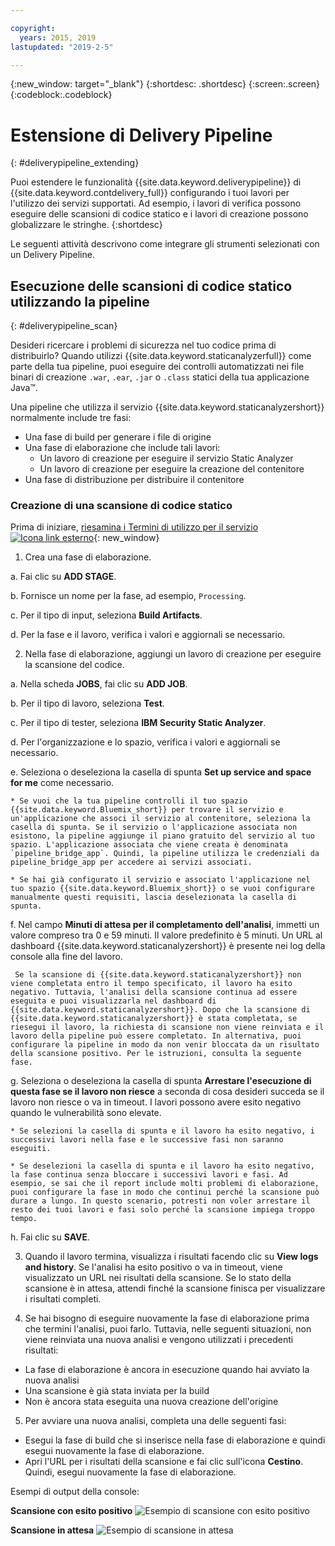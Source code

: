 ```yaml
---

copyright:
  years: 2015, 2019
lastupdated: "2019-2-5"

---
```


<!-- Copyright info at top of file: REQUIRED
    The copyright info is YAML content that must occur at the top of the MD file, before attributes are listed.
    It must be surrounded by 3 dashes.
    The value "years" can contain just one year or a two years separated by a comma. (years: 2014, 2016)
    Indentation as per the previous template must be preserved.
-->

{:new_window: target="_blank"}
{:shortdesc: .shortdesc}
{:screen:.screen}
{:codeblock:.codeblock}

# Estensione di Delivery Pipeline
{: #deliverypipeline_extending}

Puoi estendere le funzionalità {{site.data.keyword.deliverypipeline}} di {{site.data.keyword.contdelivery_full}} configurando i tuoi lavori per l'utilizzo dei servizi supportati. Ad esempio, i lavori di verifica possono eseguire delle scansioni di codice statico e i lavori di creazione possono globalizzare le stringhe.
{:shortdesc}

<!-- Include a sentence to briefly introduce the steps/subtopics. Example: -->

Le seguenti attività descrivono come integrare gli strumenti selezionati con un Delivery Pipeline.

## Esecuzione delle scansioni di codice statico utilizzando la pipeline

{: #deliverypipeline_scan}

Desideri ricercare i problemi di sicurezza nel tuo codice prima di distribuirlo? Quando utilizzi {{site.data.keyword.staticanalyzerfull}} come parte della tua pipeline, puoi eseguire dei controlli automatizzati nei file binari di creazione `.war`, `.ear`, `.jar` o `.class` statici della tua applicazione Java™.

Una pipeline che utilizza il servizio {{site.data.keyword.staticanalyzershort}} normalmente include tre fasi:

+ Una fase di build per generare i file di origine
+ Una fase di elaborazione che include tali lavori:
  + Un lavoro di creazione per eseguire il servizio Static Analyzer
  + Un lavoro di creazione per eseguire la creazione del contenitore
+ Una fase di distribuzione per distribuire il contenitore


### Creazione di una scansione di codice statico

Prima di iniziare, [riesamina i Termini di utilizzo per il servizio ![Icona link esterno](../../icons/launch-glyph.svg "Icona link esterno")](http://www.ibm.com/software/sla/sladb.nsf/sla/bm-6814-01){: new_window}

<!-- Use ordered list markup for the step section. Include code examples as needed. -->

1. Crea una fase di elaborazione.

  a. Fai clic su **ADD STAGE**.

  b. Fornisce un nome per la fase, ad esempio, `Processing`.

  c. Per il tipo di input, seleziona **Build Artifacts**.

  d. Per la fase e il lavoro, verifica i valori e aggiornali se necessario.

2. Nella fase di elaborazione, aggiungi un lavoro di creazione per eseguire la scansione del codice.

  a. Nella scheda **JOBS**, fai clic su **ADD JOB**.

  b. Per il tipo di lavoro, seleziona **Test**.

  c. Per il tipo di tester, seleziona **IBM Security Static Analyzer**.

  d. Per l'organizzazione e lo spazio, verifica i valori e aggiornali se necessario.

  e. Seleziona o deseleziona la casella di spunta **Set up service and space for me** come necessario.

    * Se vuoi che la tua pipeline controlli il tuo spazio {{site.data.keyword.Bluemix_short}} per trovare il servizio e un'applicazione che associ il servizio al contenitore, seleziona la casella di spunta. Se il servizio o l'applicazione associata non esistono, la pipeline aggiunge il piano gratuito del servizio al tuo spazio. L'applicazione associata che viene creata è denominata `pipeline_bridge_app`. Quindi, la pipeline utilizza le credenziali da pipeline_bridge_app per accedere ai servizi associati.

    * Se hai già configurato il servizio e associato l'applicazione nel tuo spazio {{site.data.keyword.Bluemix_short}} o se vuoi configurare manualmente questi requisiti, lascia deselezionata la casella di spunta.

  f. Nel campo **Minuti di attesa per il completamento dell'analisi**, immetti un valore compreso tra 0 e 59 minuti. Il valore predefinito è 5 minuti. Un URL al dashboard {{site.data.keyword.staticanalyzershort}} è presente nei log della console alla fine del lavoro.

     Se la scansione di {{site.data.keyword.staticanalyzershort}} non viene completata entro il tempo specificato, il lavoro ha esito negativo. Tuttavia, l'analisi della scansione continua ad essere eseguita e puoi visualizzarla nel dashboard di {{site.data.keyword.staticanalyzershort}}. Dopo che la scansione di {{site.data.keyword.staticanalyzershort}} è stata completata, se riesegui il lavoro, la richiesta di scansione non viene reinviata e il lavoro della pipeline può essere completato. In alternativa, puoi configurare la pipeline in modo da non venir bloccata da un risultato della scansione positivo. Per le istruzioni, consulta la seguente fase.

  g. Seleziona o deseleziona la casella di spunta **Arrestare l'esecuzione di questa fase se il lavoro non riesce** a seconda di cosa desideri succeda se il lavoro non riesce o va in timeout. I lavori possono avere esito negativo quando le vulnerabilità sono elevate.

    * Se selezioni la casella di spunta e il lavoro ha esito negativo, i successivi lavori nella fase e le successive fasi non saranno eseguiti.

    * Se deselezioni la casella di spunta e il lavoro ha esito negativo, la fase continua senza bloccare i successivi lavori e fasi. Ad esempio, se sai che il report include molti problemi di elaborazione, puoi configurare la fase in modo che continui perché la scansione può durare a lungo. In questo scenario, potresti non voler arrestare il resto dei tuoi lavori e fasi solo perché la scansione impiega troppo tempo.

  h. Fai clic su **SAVE**.

3. Quando il lavoro termina, visualizza i risultati facendo clic su **View logs and history**. Se l'analisi ha esito positivo o va in timeout, viene visualizzato un URL nei risultati della scansione. Se lo stato della scansione è in attesa, attendi finché la scansione finisca per visualizzare i risultati completi.

4. Se hai bisogno di eseguire nuovamente la fase di elaborazione prima che termini l'analisi, puoi farlo. Tuttavia, nelle seguenti situazioni, non viene reinviata una nuova analisi e vengono utilizzati i precedenti risultati:
  * La fase di elaborazione è ancora in esecuzione quando hai avviato la nuova analisi
  * Una scansione è già stata inviata per la build
  * Non è ancora stata eseguita una nuova creazione dell'origine

5. Per avviare una nuova analisi, completa una delle seguenti fasi:
  * Esegui la fase di build che si inserisce nella fase di elaborazione e quindi esegui nuovamente la fase di elaborazione.
  * Apri l'URL per i risultati della scansione e fai clic sull'icona **Cestino**. Quindi, esegui nuovamente la fase di elaborazione.

Esempi di output della console:

**Scansione con esito positivo**
![Esempio di scansione con esito positivo](images/analyzer_success.png)

**Scansione in attesa**
![Esempio di scansione in attesa](images/analyzer_pending.png)

<!--

## Globalizing strings by using the pipeline
{: #deliverypipeline_globalize}

You can translate strings automatically into other languages when you use the IBM Globalization Pipeline service with your pipeline. IBM Globalization Pipeline uses machine translation to translate your source files as part of the pipeline's build and deployment process.

You can also update the machine-translated strings within the globalization project. A translator or native speaker of the language can then review the machine-translated strings to ensure that they are of a high quality.

To see an example of a typical pipeline that uses the Globalization Pipeline service, watch this video:

<iframe width="640" height="360" src="https://www.youtube.com/embed/UToj7FIomCg?feature=player_embedded" frameborder="0" allowfullscreen></iframe>

### Creating a globalization stage and job
Before you begin:

1. All English-translatable strings should be included in one or more `filename_en.properties` or `filename_en.json` files that all use the same name. For example: `messages_en.properties`.

2. If your messages are in `.json` files, remove the depth from the structure by removing any subkeys. To remove the subkeys, change instances of `{key: {subkey: value, subkey:value}}` to `{key:value, key:value}`.

To create the globalization stage and job:

1. Create a globalization stage.

  a. Click **ADD STAGE**.

  b. Name the stage; for example, `Globalization`.

  c. For the input type, select **SCM repository**.

2. In the globalization stage, add a job to translate the source files.

  a. On the **JOBS** tab, click **ADD JOB**.

  b. For the job type, select **Build**.

  c. For the builder type, select **IBM Globalization Pipeline**.

  d. For the organization and space, verify the values and update them if needed.

  e. In the **Source file name** field, type the name and extension of the `.properties` or `.json` input file. If you have files in different subdirectories, but they all have the same name, you need to type the file name once only. For example, if you have a `messages_en.properties` file in three directories, type `messages_en.properties` for the source file name, and all files with that name will be translated.

  f. Determine whether to select the **Set up service and space for me** check box.

    * If you want the pipeline to check your {{site.data.keyword.Bluemix_notm}} space for the service and an app that binds the service to the container, select this check box. If the service or bound app does not exist, the pipeline adds the free plan of the service to your space for you. The bound app that is created is named `pipeline_bridge_app`. Then, the pipeline uses the credentials from pipeline_bridge_app to access the bound services.

    * If you configured the service and bound app in your {{site.data.keyword.Bluemix_notm}} space already or if you want to [configure these requirements manually](/docs/containers/container_integrations.html#container_binding_pipeline), leave this check box cleared.

  g. For the Globalization bundle prefix, enter a prefix for the bundle name, which is structured in this format: `<globalization_bundle_prefix>.path.to.source.file`. The pipeline job creates this Globalization bundle for you in the Globalization Pipeline service.


    **Tip:** Use the DevOps Services project name in the prefix so that the project can be identified easily in the Globalization Pipeline service.


  h. Click **SAVE**.

3. Create another stage to package your app. For the input of the job in this stage, use the IBM Globalization Pipeline job from the previous stage. Do not use the source as the input. The Globalization Pipeline job augments the source files with the machine-translated strings.

4. To ensure that the machine-translated content is included in the packaged app, create another stage to package the app in. For the input to that stage, include the Globalization Pipeline job.

The machine translated files are placed in the same directory as the source `.properties` or `.json` file. To view the files, click **Job > Artifacts**.

After the stage is completed, you can review the translated files from the console output. You can also direct translators to the files so that they can review the machine-translation output and provide revisions to improve quality. The revisions are stored in a Cloudant™ database and take precedence over any future machine translations of the same strings.

For more information about using the Globalization Pipeline service from the {{site.data.keyword.Bluemix_notm}} Dashboard, [see the Globalization Pipeline service documentation](https://www.ng.bluemix.net/docs/services/GlobalizationPipeline/index.html).

-->
<!--

## Creating Slack notifications for builds in the pipeline
{: #deliverypipeline_slack}

You can send notifications about {{site.data.keyword.containerlong}}, {{site.data.keyword.staticanalyzershort}}, and {{site.data.keyword.globalizationfull}} build results from your Delivery Pipeline to your Slack channels.

Before you begin, create or copy a Slack WebHook URL:

1. Open the Slack Integration page for your team: `https://_project_name_.slack.com/services`
2. In the list of integrations, locate **Incoming WebHooks** and click **Add**.
3. Select a channel and click **Add Incoming WebHooks Integration**.
4. Add a **WebHook URL** or copy an existing one.

For more information, see [Incoming WebHooks in the Slack documentation ![External link icon](../../icons/launch-glyph.svg "External link icon")](https://api.slack.com/incoming-webhooks){: new_window}.

To create Slack notifications:

1. In the pipeline, open the configuration for a stage.
2. In the **ENVIRONMENT PROPERTIES** tab, click **ADD PROPERTY**.
3. Select **Text property**.
4. Enter the name and a value for the environment property. Repeat to create multiple environment properties.

  _Table 1. Environment properties for configuring Slack notifications_

  <table>
  <tr>
  <th>Name</th>
  <th>Value</th>
  <th>Description</th>
  <tr/>
  <tr>
    <td><code>SLACK_WEBHOOK_PATH</code></td>
    <td>A URL</td>
    <td>Required. The WebHook URL that is saved in the settings for your Slack Project.</td>
  </tr>
  <tr>
    <td><code>SLACK_COLOR</code></td>
    <td>You can enter one of the following values:
      <ul><li><code>good</code></li>
      <li><code>warning</code></li>
      <li><code>danger</code></li>
      <li>Any hexadecimal color, such as #439FEO</li></ul></td>
    <td>Optional. The color of the border that is displayed along the side of the message in Slack. The default colors are green for good messages, red for bad messages, and gray for informational messages.</td>
  </tr>
  <tr>
    <td><code>NOTIFY_FILTER</code></td>
    <td>To receive only a subset of the message types, enter one of the following values:
      <ul>
      <li><code>good</code>: Get unknown, good and info messages only. Bad messages are not sent.</li>
      <li><code>bad</code>: Get all messages.</li>
      <li><code>info</code>: Get info messages only. Good, bad, and unknown messages are not sent.</li>
      <li><code>unknown</code>: Get all messages.</li></ul>
      Example: If you set <code>NOTIFY_FILTER = bad</code>, error notifications are only displayed in the Slack Channel.</td>
    <td>Optional. Decide which type of messages to send notifications for. By default, good and bad messages are sent, but not informational messages.
      <ul><li><code>good</code>: Successful build results.</li>
      <li><code>bad</code>: Unsuccessful build results.</li>
      <li><code>info</code>: Informational messages about the build process.</li>
      <li><code>unknown</code>: Unknown messages are not assigned a type.</li></ul></td>
   </table>

5. Click **Save**.

6. Repeat these steps to send Slack notifications for other stages that include IBM Container Service, IBM Security Analyzer, and IBM Globalization jobs.

The build notification that is displayed in Slack includes a link to the project and sometimes to the project's dashboard. For a Slack user to open these links, the user must be registered with {{site.data.keyword.Bluemix_notm}} and be a member of the organization that the pipeline is configured in.

## Creating HipChat notifications for builds in the pipeline
{: #deliverypipeline_hipchat}

You can send notifications about IBM Container Service, IBM Security Static Analyzer, and IBM Globalization build results from your Delivery Pipeline to your HipChat rooms.

Before you begin, create or copy and existing HipChat token:

1. Go to your HipChat Account page for your team: `https://_project_name_.hipchat.com/account/api`
2. Create a new token, or use an existing one.

To create HipChat notifications:

1. In the pipeline, open the configuration for a stage.
2. In the **ENVIRONMENT PROPERTIES** tab, click **ADD PROPERTY**.
3. Select **Text Property**.
4. Enter the name and a value for the environment property. Repeat to create multiple environment properties.

  _Table 2. Environment Properties for configuring HipChat notifications_

  <table>
  <tr>
  <th>Name</th>
  <th>Value</th>
  <th>Description</th>
  </tr>
  <tr>
    <td><code>HIP_CHAT_TOKEN</code></td>
    <td>Alphanumeric String</td>
    <td>Required. See "Before you begin" for instructions on creating or copying an existing HipChat token.</td>
  </tr>
  <tr>
    <td><code>HIP_CHAT_ROOM_NAME</code></td>
    <td>Room name</td>
    <td>Required.</td>
  </tr>
  <tr>
    <td><code>HIP_CHAT_COLOR</code></td>
    <td>Enter one of the following values:
      <ul><li><code>yellow</code></li>
      <li><code>red</code></li>
      <li><code>green</code></li>
      <li><code>purple</code></li>
      <li><code>gray</code></li>
      <li><code>random</code></li></ul>
    </td>
    <td>Optional: Specify the background color and the border color of HipChat notifications. If you set <code>HIP_CHAT_COLOR</code>, you do not need to specify the color when you call the script.
     <p><code>-l notification_level</code></p> </td>
  </tr>
  <tr>
    <td><code>NOTIFICATION_COLOR</code></td>
    <td>Enter one of the following values:
      <ul><li><code>good</code></li>
      <li><code>danger</code></li>
      <li><code>info</code></li></ul>
    This variable applies to both HipChat and Clack notification colors. If you specify <code>NOTIFICATION_COLOR</code>, you do not need to specify <code>HIP_CHAT_COLOR</code> or <code>SLACK_COLOR</code>.</td>
    <td>Optional: Specify the background color and the border color of both HipChat and Slack notifications. If you set <code>NOTIFICATION_COLOR</code>, you do not need to specify the color when you call the script.
     <p><code>-l notification_level</code></p> </td>
  </tr>
  <tr>
    <td><code>NOTIFICATION_LEVEL</code></td>
    <td>Enter one of the following values:
      <ul><li><code>good</code></li>
      <li><code>info</code></li>
      <li><code>bad</code></li></ul></td>
    <td>Optional: Specify the notification level. See <code>NOTIFICATION_FILTER</code> for more detail on what triggers the notification.</td>
  </tr>
  <tr>
    <td><code>NOTIFICATION_FILTER</code></td>
    <td>Enter one of the following values:
      <ul><li><code>good</code></li>
      <li><code>info</code></li>
      <li><code>bad</code></li></ul>
    <td>Optional: Specify the notification filter level. Notifications are sent when the following parameters are met:
      <ul><li><code>NOTIFICATION_FILTER = good</code> and <code>NOTIFICATION_LEVEL = bad</code>, <code>good</code>, or <code>unknown</code></li>
      <li><code>NOTIFICATION_FILTER = info</code> and <code>NOTIFICATION_LEVEL = bad</code>, <code>good</code>, <code>info</code>, or <code>unknown</code></li>
      <li><code>NOTIFICATION_FILTER = bad</code> and <code>NOTIFICATION_LEVEL = bad</code> or <code>unknown</code></li>
      <li><code>NOTIFICATION_FILTER = unknown</code> and <code>NOTIFICATION_LEVEL = bad</code>, <code>good</code>, or <code>unknown</code></li></ul></td>
    </tr>
  </table>

5. Click **Save**.

6. Repeat these steps to send HipChat notifications for other stages that include IBM Container Service, IBM Security Static Analyzer, and IBM Globalization jobs.

-->
